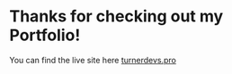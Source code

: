 # Thanks for checking out my Portfolio!
You can find the live site here [turnerdevs.pro](https://turnerdevs.pro)